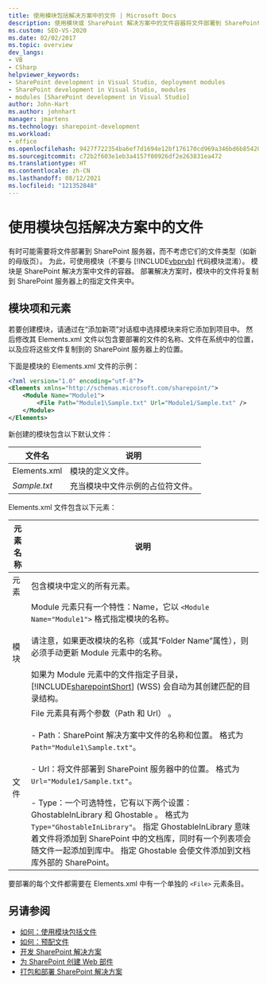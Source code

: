 ```yaml
---
title: 使用模块包括解决方案中的文件 | Microsoft Docs
description: 使用模块或 SharePoint 解决方案中的文件容器将文件部署到 SharePoint 服务器，而不管是何种文件类型（如母版页）。
ms.custom: SEO-VS-2020
ms.date: 02/02/2017
ms.topic: overview
dev_langs:
- VB
- CSharp
helpviewer_keywords:
- SharePoint development in Visual Studio, deployment modules
- SharePoint development in Visual Studio, modules
- modules [SharePoint development in Visual Studio]
author: John-Hart
ms.author: johnhart
manager: jmartens
ms.technology: sharepoint-development
ms.workload:
- office
ms.openlocfilehash: 9427f722354ba6ef7d1694e12bf176170cd969a346bd6b85420845a2ec0a410f
ms.sourcegitcommit: c72b2f603e1eb3a4157f00926df2e263831ea472
ms.translationtype: HT
ms.contentlocale: zh-CN
ms.lasthandoff: 08/12/2021
ms.locfileid: "121352848"
---
```

# <a name="use-modules-to-include-files-in-the-solution"></a>使用模块包括解决方案中的文件
  有时可能需要将文件部署到 SharePoint 服务器，而不考虑它们的文件类型（如新的母版页）。 为此，可使用模块（不要与 [!INCLUDE[vbprvb](../sharepoint/includes/vbprvb-md.md)] 代码模块混淆）。 模块是 SharePoint 解决方案中文件的容器。 部署解决方案时，模块中的文件将复制到 SharePoint 服务器上的指定文件夹中。

## <a name="module-items-and-elements"></a>模块项和元素
 若要创建模块，请通过在“添加新项”对话框中选择模块来将它添加到项目中。 然后修改其 Elements.xml 文件以包含要部署的文件的名称、文件在系统中的位置，以及应将这些文件复制到的 SharePoint 服务器上的位置。

 下面是模块的 Elements.xml 文件的示例：

```xml
<?xml version="1.0" encoding="utf-8"?>
<Elements xmlns="http://schemas.microsoft.com/sharepoint/">
    <Module Name="Module1">
        <File Path="Module1\Sample.txt" Url="Module1/Sample.txt" />
    </Module>
</Elements>

```

 新创建的模块包含以下默认文件：

|文件名|说明|
|---------------|-----------------|
|Elements.xml|模块的定义文件。|
|*Sample.txt*|充当模块中文件示例的占位符文件。|

 Elements.xml 文件包含以下元素：

|元素名称|说明|
|------------------|-----------------|
|元素|包含模块中定义的所有元素。|
|模块|Module 元素只有一个特性：Name，它以 `<Module Name="Module1">` 格式指定模块的名称。<br /><br /> 请注意，如果更改模块的名称（或其“Folder Name”属性），则必须手动更新 Module 元素中的名称。<br /><br /> 如果为 Module 元素中的文件指定子目录，[!INCLUDE[sharepointShort](../sharepoint/includes/sharepointshort-md.md)] (WSS) 会自动为其创建匹配的目录结构。|
|文件|File 元素具有两个参数（Path 和 Url） 。<br /><br /> - Path：SharePoint 解决方案中文件的名称和位置。 格式为 `Path="Module1\Sample.txt"`。<br /><br /> - Url：将文件部署到 SharePoint 服务器中的位置。 格式为 `Url="Module1/Sample.txt"`。<br /><br /> - Type：一个可选特性，它有以下两个设置：GhostableInLibrary 和 Ghostable 。 格式为 `Type="GhostableInLibrary"`。 指定 GhostableInLibrary 意味着文件将添加到 SharePoint 中的文档库，同时有一个列表项会随文件一起添加到库中。 指定 Ghostable 会使文件添加到文档库外部的 SharePoint。|

 要部署的每个文件都需要在 Elements.xml 中有一个单独的 `<File>` 元素条目。

## <a name="see-also"></a>另请参阅
- [如何：使用模块包括文件](../sharepoint/how-to-include-files-by-using-a-module.md)
- [如何：预配文件](/previous-versions/office/developer/sharepoint-2010/ms441170(v=office.14))
- [开发 SharePoint 解决方案](../sharepoint/developing-sharepoint-solutions.md)
- [为 SharePoint 创建 Web 部件](../sharepoint/creating-web-parts-for-sharepoint.md)
- [打包和部署 SharePoint 解决方案](../sharepoint/packaging-and-deploying-sharepoint-solutions.md)
